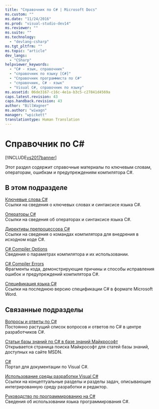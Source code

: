 ```yaml
---
title: "Справочник по C# | Microsoft Docs"
ms.custom: ""
ms.date: "11/24/2016"
ms.prod: "visual-studio-dev14"
ms.reviewer: ""
ms.suite: ""
ms.technology: 
  - "devlang-csharp"
ms.tgt_pltfrm: ""
ms.topic: "article"
dev_langs: 
  - "CSharp"
helpviewer_keywords: 
  - "C# - язык, справочник"
  - "справочник по языку [C#]"
  - "Справочник программиста по C#"
  - "справочник, C# - язык"
  - "Visual C#, справочник по языку"
ms.assetid: 06de3167-c16c-4e1a-b3c5-c27841d4569a
caps.latest.revision: 43
caps.handback.revision: 43
author: "BillWagner"
ms.author: "wiwagn"
manager: "wpickett"
translationtype: Human Translation
---
```

# Справочник по C#
[!INCLUDE[vs2017banner](../../csharp/includes/vs2017banner.md)]

Этот раздел содержит справочные материалы по ключевым словам, операторам, ошибкам и предупреждениям компилятора C\#.  
  
## В этом подразделе  
 [Ключевые слова C\#](../../csharp/language-reference/keywords/index.md)  
 Ссылки на сведения о ключевых словах и синтаксисе языка C\#.  
  
 [Операторы C\#](../../csharp/language-reference/operators/index.md)  
 Ссылки на сведения об операторах и синтаксисе языка C\#.  
  
 [Директивы препроцессора C\#](../../csharp/language-reference/preprocessor-directives/index.md)  
 Ссылки на сведения о командах компилятора для внедрения в исходном коде C\#.  
  
 [C\# Compiler Options](../../csharp/language-reference/compiler-options/index.md)  
 Сведения о параметрах компилятора и их использовании.  
  
 [C\# Compiler Errors](../../csharp/language-reference/compiler-messages/index.md)  
 Фрагменты кода, демонстрирующие причины и способы исправления ошибок и предупреждений компилятора C\#.  
  
 [Спецификация языка C\#](../../csharp/language-reference/language-specification.md)  
 Ссылки на последнюю версию спецификации C\# в формате Microsoft Word.  
  
## Связанные подразделы  
 [Вопросы и ответы по C\#](http://go.microsoft.com/fwlink/?LinkId=70367)  
 Постоянно растущий список вопросов и ответов по C\# в центре разработчиков C\#.  
  
 [Статьи базы знаний по C\# в базе знаний Майкрософт](http://go.microsoft.com/fwlink/?LinkId=70368)  
 Открывается страница поиска Майкрософт для статей базы знаний, доступных на сайте MSDN.  
  
 [C\#](../../csharp/csharp.md)  
 Портал для документации по Visual C\#.  
  
 [Использование среды разработки Visual C\#](/visual-studio/csharp-ide/using-the-visual-studio-development-environment-for-csharp)  
 Ссылки на концептуальные разделы и разделы задач, описывающие интегрированную среду разработки и редактор.  
  
 [Руководство по программированию на C\#](../../csharp/programming-guide/index.md)  
 Сведения об использовании языка программирования C\#.